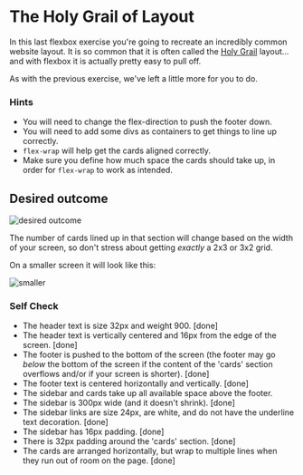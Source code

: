 # The Holy Grail of Layout

In this last flexbox exercise you're going to recreate an incredibly common website layout. It is so common that it is often called the [Holy Grail](https://www.google.com/search?q=holy+grail+layout&tbm=isch&sclient=img) layout... and with flexbox it is actually pretty easy to pull off.

As with the previous exercise, we've left a little more for you to do.

### Hints
- You will need to change the flex-direction to push the footer down.
- You will need to add some divs as containers to get things to line up correctly.
- `flex-wrap` will help get the cards aligned correctly.
-  Make sure you define how much space the cards should take up, in order for `flex-wrap` to work as intended.

## Desired outcome

![desired outcome](./desired-outcome.png)

The number of cards lined up in that section will change based on the width of your screen, so don't stress about getting _exactly_ a 2x3 or 3x2 grid.

On a smaller screen it will look like this:

![smaller](./desired-outcome-smaller.png)

### Self Check
- The header text is size 32px and weight 900. [done]
- The header text is vertically centered and 16px from the edge of the screen. [done]
- The footer is pushed to the bottom of the screen (the footer may go _below_ the bottom of 		the screen if the content of the 'cards' section overflows and/or if your screen is 		shorter). [done]
- The footer text is centered horizontally and vertically. [done]
- The sidebar and cards take up all available space above the footer.
- The sidebar is 300px wide (and it doesn't shrink). [done]
- The sidebar links are size 24px, are white, and do not have the underline text decoration. [done]
- The sidebar has 16px padding. [done]
- There is 32px padding around the 'cards' section. [done]
- The cards are arranged horizontally, but wrap to multiple lines when they run out of room on the page. [done]
